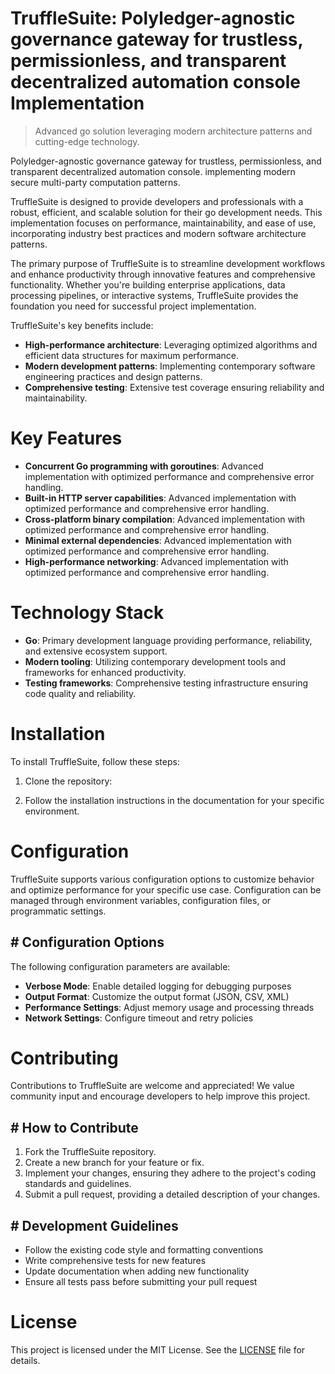 <!-- fallback_TruffleSuite_20250803031718_41681 -->

# TruffleSuite: Polyledger-agnostic governance gateway for trustless, permissionless, and transparent decentralized automation console Implementation
> Advanced go solution leveraging modern architecture patterns and cutting-edge technology.

Polyledger-agnostic governance gateway for trustless, permissionless, and transparent decentralized automation console. implementing modern secure multi-party computation patterns.

TruffleSuite is designed to provide developers and professionals with a robust, efficient, and scalable solution for their go development needs. This implementation focuses on performance, maintainability, and ease of use, incorporating industry best practices and modern software architecture patterns.

The primary purpose of TruffleSuite is to streamline development workflows and enhance productivity through innovative features and comprehensive functionality. Whether you're building enterprise applications, data processing pipelines, or interactive systems, TruffleSuite provides the foundation you need for successful project implementation.

TruffleSuite's key benefits include:

* **High-performance architecture**: Leveraging optimized algorithms and efficient data structures for maximum performance.
* **Modern development patterns**: Implementing contemporary software engineering practices and design patterns.
* **Comprehensive testing**: Extensive test coverage ensuring reliability and maintainability.

# Key Features

* **Concurrent Go programming with goroutines**: Advanced implementation with optimized performance and comprehensive error handling.
* **Built-in HTTP server capabilities**: Advanced implementation with optimized performance and comprehensive error handling.
* **Cross-platform binary compilation**: Advanced implementation with optimized performance and comprehensive error handling.
* **Minimal external dependencies**: Advanced implementation with optimized performance and comprehensive error handling.
* **High-performance networking**: Advanced implementation with optimized performance and comprehensive error handling.

# Technology Stack

* **Go**: Primary development language providing performance, reliability, and extensive ecosystem support.
* **Modern tooling**: Utilizing contemporary development tools and frameworks for enhanced productivity.
* **Testing frameworks**: Comprehensive testing infrastructure ensuring code quality and reliability.

# Installation

To install TruffleSuite, follow these steps:

1. Clone the repository:


2. Follow the installation instructions in the documentation for your specific environment.

# Configuration

TruffleSuite supports various configuration options to customize behavior and optimize performance for your specific use case. Configuration can be managed through environment variables, configuration files, or programmatic settings.

## # Configuration Options

The following configuration parameters are available:

* **Verbose Mode**: Enable detailed logging for debugging purposes
* **Output Format**: Customize the output format (JSON, CSV, XML)
* **Performance Settings**: Adjust memory usage and processing threads
* **Network Settings**: Configure timeout and retry policies

# Contributing

Contributions to TruffleSuite are welcome and appreciated! We value community input and encourage developers to help improve this project.

## # How to Contribute

1. Fork the TruffleSuite repository.
2. Create a new branch for your feature or fix.
3. Implement your changes, ensuring they adhere to the project's coding standards and guidelines.
4. Submit a pull request, providing a detailed description of your changes.

## # Development Guidelines

* Follow the existing code style and formatting conventions
* Write comprehensive tests for new features
* Update documentation when adding new functionality
* Ensure all tests pass before submitting your pull request

# License

This project is licensed under the MIT License. See the [LICENSE](https://github.com/gary111868/TruffleSuite/blob/main/LICENSE) file for details.
